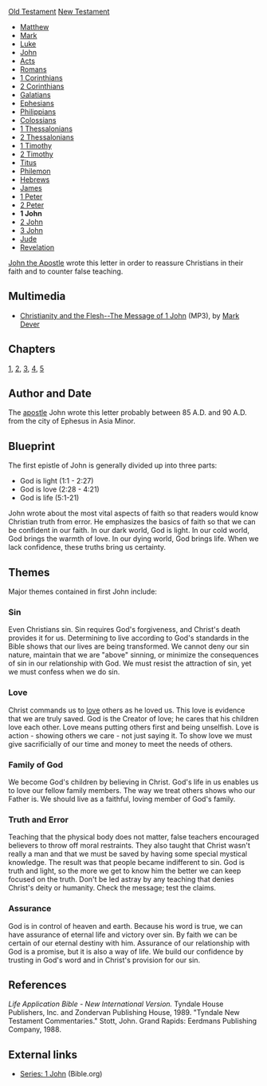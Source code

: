 [Old Testament](Old_Testament "Old Testament")
[New Testament](New_Testament "New Testament")
-   [Matthew](Gospel_of_Matthew "Gospel of Matthew")
-   [Mark](Gospel_of_Mark "Gospel of Mark")
-   [Luke](Gospel_of_Luke "Gospel of Luke")
-   [John](Gospel_of_John "Gospel of John")
-   [Acts](Acts_of_the_Apostles "Acts of the Apostles")
-   [Romans](Epistle_to_the_Romans "Epistle to the Romans")
-   [1 Corinthians](First_Epistle_to_the_Corinthians "First Epistle to the Corinthians")
-   [2 Corinthians](Second_Epistle_to_the_Corinthians "Second Epistle to the Corinthians")
-   [Galatians](Epistle_to_the_Galatians "Epistle to the Galatians")
-   [Ephesians](Epistle_to_the_Ephesians "Epistle to the Ephesians")
-   [Philippians](Epistle_to_the_Philippians "Epistle to the Philippians")
-   [Colossians](Epistle_to_the_Colossians "Epistle to the Colossians")
-   [1 Thessalonians](First_Epistle_to_the_Thessalonians "First Epistle to the Thessalonians")
-   [2 Thessalonians](Second_Epistle_to_the_Thessalonians "Second Epistle to the Thessalonians")
-   [1 Timothy](First_Epistle_to_Timothy "First Epistle to Timothy")
-   [2 Timothy](Second_Epistle_to_Timothy "Second Epistle to Timothy")
-   [Titus](Epistle_to_Titus "Epistle to Titus")
-   [Philemon](Epistle_to_Philemon "Epistle to Philemon")
-   [Hebrews](Epistle_to_the_Hebrews "Epistle to the Hebrews")
-   [James](Epistle_of_James "Epistle of James")
-   [1 Peter](First_Epistle_of_Peter "First Epistle of Peter")
-   [2 Peter](Second_Epistle_of_Peter "Second Epistle of Peter")
-   **1 John**
-   [2 John](Second_Epistle_of_John "Second Epistle of John")
-   [3 John](Third_Epistle_of_John "Third Epistle of John")
-   [Jude](Epistle_of_Jude "Epistle of Jude")
-   [Revelation](Book_of_Revelation "Book of Revelation")

[John the Apostle](John_the_Apostle "John the Apostle") wrote this
letter in order to reassure Christians in their faith and to
counter false teaching.
## Multimedia

-   [Christianity and the Flesh--The Message of 1 John](http://dl.salemweb.net/?mg=C617B685-C4F0-44C8-9646-14AAF91F2AA4)
    (MP3), by [Mark Dever](Mark_Dever "Mark Dever")

## Chapters

[1](1_John_1 "1 John 1"), [2](1_John_2 "1 John 2"),
[3](1_John_3 "1 John 3"),
[4](index.php?title=1_John_4&action=edit&redlink=1 "1 John 4 (page does not exist)"),
[5](1_John_5 "1 John 5")

## Author and Date

The [apostle](Apostle "Apostle") John wrote this letter probably
between 85 A.D. and 90 A.D. from the city of Ephesus in Asia
Minor.

## Blueprint

The first epistle of John is generally divided up into three
parts:

-   God is light (1:1 - 2:27)
-   God is love (2:28 - 4:21)
-   God is life (5:1-21)

John wrote about the most vital aspects of faith so that readers
would know Christian truth from error. He emphasizes the basics of
faith so that we can be confident in our faith. In our dark world,
God is light. In our cold world, God brings the warmth of love. In
our dying world, God brings life. When we lack confidence, these
truths bring us certainty.

## Themes

Major themes contained in first John include:

### Sin

Even Christians sin. Sin requires God's forgiveness, and Christ's
death provides it for us. Determining to live according to God's
standards in the Bible shows that our lives are being transformed.
We cannot deny our sin nature, maintain that we are "above"
sinning, or minimize the consequences of sin in our relationship
with God. We must resist the attraction of sin, yet we must confess
when we do sin.

### Love

Christ commands us to [love](Love "Love") others as he loved us.
This love is evidence that we are truly saved. God is the Creator
of love; he cares that his children love each other. Love means
putting others first and being unselfish. Love is action - showing
others we care - not just saying it. To show love we must give
sacrificially of our time and money to meet the needs of others.

### Family of God

We become God's children by believing in Christ. God's life in us
enables us to love our fellow family members. The way we treat
others shows who our Father is. We should live as a faithful,
loving member of God's family.

### Truth and Error

Teaching that the physical body does not matter, false teachers
encouraged believers to throw off moral restraints. They also
taught that Christ wasn't really a man and that we must be saved by
having some special mystical knowledge. The result was that people
became indifferent to sin. God is truth and light, so the more we
get to know him the better we can keep focused on the truth. Don't
be led astray by any teaching that denies Christ's deity or
humanity. Check the message; test the claims.

### Assurance

God is in control of heaven and earth. Because his word is true, we
can have assurance of eternal life and victory over sin. By faith
we can be certain of our eternal destiny with him. Assurance of our
relationship with God is a promise, but it is also a way of life.
We build our confidence by trusting in God's word and in Christ's
provision for our sin.

## References

*Life Application Bible - New International Version.* Tyndale House
Publishers, Inc. and Zondervan Publishing House, 1989. "Tyndale New
Testament Commentaries." Stott, John. Grand Rapids: Eerdmans
Publishing Company, 1988.

## External links

-   [Series: 1 John](http://bible.org/passage.asp?passage_id=62)
    (Bible.org)



